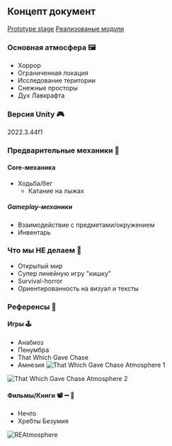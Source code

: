 ## Концепт документ

[Prototype stage](Prototype%20stage.md)
[Реализованые модули](Implemented%20modules.md)

### Основная атмосфера 🖼️
- Хоррор
- Ограниченная локация
- Исследование територии
- Снежные просторы
- Дух Лавкрафта
### Версия Unity 🎮
2022.3.44f1

### Предварительные механики 🎲
#### Core-механика
- Ходьба/бег
	-  Катание на лыжах
##### Gameplay-механики
- Взаимодействие с предметами/окружением
- Инвентарь

### Что мы НЕ делаем 🛑
- Открытый мир
- Cупер линейную игру "кишку"
- Survival-horror
- Ориентированность на визуал и тексты

### Референсы 🧭
#### Игры 🕹️
 - Анабиоз
 - Пенумбра
 - That Which Gave Chase
 - Амнезия
![That Which Gave Chase Atmosphere 1](That%20Which%20Gave%20Chase%20Exmpl.1.png)

![That Which Gave Chase Atmosphere 2](That%20Which%20Gave%20Chase%20Exmpl.2.png)

#### Фильмы/Книги 📽️ ➖ 📖
- Нечто
- Хребты Безумия


![REAtmosphere](REAtmosphere.png)

